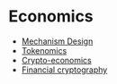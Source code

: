 # Economics

- [Mechanism Design](Mechanism-Design/readme.md)
- [Tokenomics](Tokenomics/readme.md)
- [Crypto-economics](Crypto-economics/readme.md)
- [Financial cryptography](Financial/readme.md)
